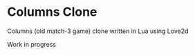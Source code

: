 Columns Clone
=============

Columns (old match-3 game) clone written in Lua using Love2d


Work in progress
